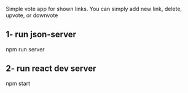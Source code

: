 Simple vote app for shown links. You can simply add new link, delete, upvote, or
downvote

## 1- run json-server

npm run server

## 2- run react dev server

npm start
